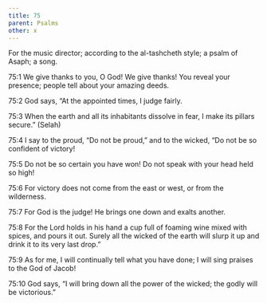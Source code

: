 ```yaml
---
title: 75
parent: Psalms
other: x
---
```



For the music director; according to the al-tashcheth style; a psalm of Asaph; a song.

<a name="75:1">75:1</a> We give thanks to you, O God! We give thanks!
You reveal your presence;
people tell about your amazing deeds.

<a name="75:2">75:2</a> God says,
“At the appointed times,
I judge fairly.

<a name="75:3">75:3</a> When the earth and all its inhabitants dissolve in fear,
I make its pillars secure.” (Selah)

<a name="75:4">75:4</a> I say to the proud, “Do not be proud,”
and to the wicked, “Do not be so confident of victory!

<a name="75:5">75:5</a> Do not be so certain you have won!
Do not speak with your head held so high!

<a name="75:6">75:6</a> For victory does not come from the east or west,
or from the wilderness.

<a name="75:7">75:7</a> For God is the judge!
He brings one down and exalts another.

<a name="75:8">75:8</a> For the Lord holds in his hand a cup full
of foaming wine mixed with spices,
and pours it out.
Surely all the wicked of the earth
will slurp it up and drink it to its very last drop.”

<a name="75:9">75:9</a> As for me, I will continually tell what you have done;
I will sing praises to the God of Jacob!

<a name="75:10">75:10</a> God says,
“I will bring down all the power of the wicked;
the godly will be victorious.”